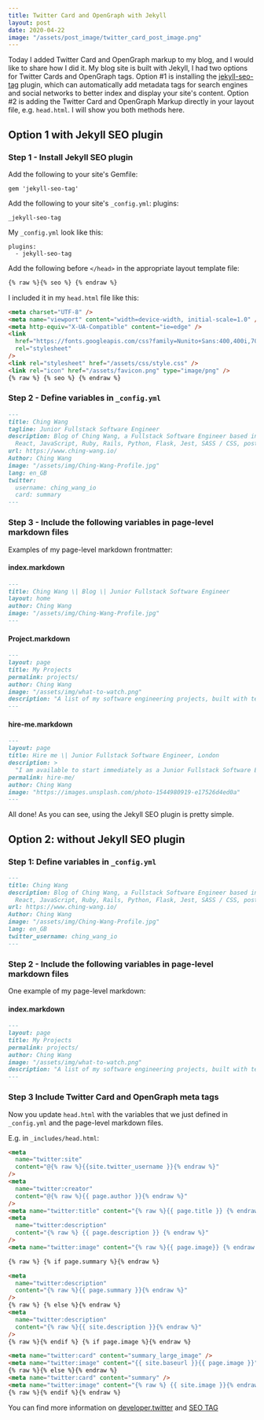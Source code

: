 ```yaml
---
title: Twitter Card and OpenGraph with Jekyll
layout: post
date: 2020-04-22
image: "/assets/post_image/twitter_card_post_image.png"
---
```


Today I added Twitter Card and OpenGraph markup to my blog, and I would like to
share how I did it. My blog site is built with Jekyll, I had two options for
Twitter Cards and OpenGraph tags. Option #1 is installing the
[jekyll-seo-tag](https://github.com/jekyll/jekyll-seo-tag) plugin, which can
automatically add metadata tags for search engines and social networks to better
index and display your site's content. Option #2 is adding the Twitter Card and
OpenGraph Markup directly in your layout file, e.g. `head.html`. I will show you
both methods here.

## Option 1 with Jekyll SEO plugin

### Step 1 - Install Jekyll SEO plugin

Add the following to your site's Gemfile:

```text
gem 'jekyll-seo-tag'
```

Add the following to your site's `_config.yml`:
plugins:

```text
_jekyll-seo-tag
```

My `_config.yml` look like this:

```text
plugins:
  - jekyll-seo-tag
```

Add the following before `</head>` in the appropriate layout template file:

```html
{% raw %}{% seo %} {% endraw %}
```

I included it in my `head.html` file like this:

```html
<meta charset="UTF-8" />
<meta name="viewport" content="width=device-width, initial-scale=1.0" />
<meta http-equiv="X-UA-Compatible" content="ie=edge" />
<link
  href="https://fonts.googleapis.com/css?family=Nunito+Sans:400,400i,700&display=swap"
  rel="stylesheet"
/>
<link rel="stylesheet" href="/assets/css/style.css" />
<link rel="icon" href="/assets/favicon.png" type="image/png" />
{% raw %} {% seo %} {% endraw %}
```

### Step 2 - Define variables in `_config.yml`

```markdown
---
title: Ching Wang
tagline: Junior Fullstack Software Engineer
description: Blog of Ching Wang, a Fullstack Software Engineer based in London.
  React, JavaScript, Ruby, Rails, Python, Flask, Jest, SASS / CSS, postgreSQL.
url: https://www.ching-wang.io/
Author: Ching Wang
image: "/assets/img/Ching-Wang-Profile.jpg"
lang: en_GB
twitter:
  username: ching_wang_io
  card: summary
---
```

### Step 3 - Include the following variables in page-level markdown files

Examples of my page-level markdown frontmatter:

#### index.markdown

```markdown
---
title: Ching Wang \| Blog \| Junior Fullstack Software Engineer
layout: home
author: Ching Wang
image: "/assets/img/Ching-Wang-Profile.jpg"
---
```

#### Project.markdown

```markdown
---
layout: page
title: My Projects
permalink: projects/
author: Ching Wang
image: "/assets/img/what-to-watch.png"
description: "A list of my software engineering projects, built with technologies including JavaScript, React, Python, Flask, Ruby on Rails, postgreSQL and AWS."
---
```

#### hire-me.markdown

```markdown
---
layout: page
title: Hire me \| Junior Fullstack Software Engineer, London
description: >
  "I am available to start immediately as a Junior Fullstack Software Engineer in London. I’m a self-starter, with energy, enthusiasm and passion for problem solving and learning new things. I can bring a breadth of business experience and pragmatism from my previous roles in the sourcing and shipping industry."
permalink: hire-me/
author: Ching Wang
image: "https://images.unsplash.com/photo-1544980919-e17526d4ed0a"
---
```

All done! As you can see, using the Jekyll SEO plugin is pretty simple.

## Option 2: without Jekyll SEO plugin

### Step 1: Define variables in `_config.yml`

```markdown
---
title: Ching Wang
description: Blog of Ching Wang, a Fullstack Software Engineer based in London.
  React, JavaScript, Ruby, Rails, Python, Flask, Jest, SASS / CSS, postgreSQL.
url: https://www.ching-wang.io/
Author: Ching Wang
image: "/assets/img/Ching-Wang-Profile.jpg"
lang: en_GB
twitter_username: ching_wang_io
---
```

### Step 2 - Include the following variables in page-level markdown files

One example of my page-level markdown:

#### index.markdown

```markdown
---
layout: page
title: My Projects
permalink: projects/
author: Ching Wang
image: "/assets/img/what-to-watch.png"
description: "A list of my software engineering projects, built with technologies including JavaScript, React, Python, Flask, Ruby on Rails, postgreSQL and AWS."
---
```

### Step 3 Include Twitter Card and OpenGraph meta tags

Now you update `head.html` with the variables that we just defined in
`_config.yml` and the page-level markdown files.

E.g. in `_includes/head.html`:

```html
<meta
  name="twitter:site"
  content="@{% raw %}{{site.twitter_username }}{% endraw %}"
/>
<meta
  name="twitter:creator"
  content="@{% raw %}{{ page.author }}{% endraw %}"
/>
<meta name="twitter:title" content="{% raw %}{{ page.title }} {% endraw %}" />
<meta
  name="twitter:description"
  content="{% raw %} {{ page.description }} {% endraw %}"
/>
<meta name="twitter:image" content="{% raw %}{{ page.image}} {% endraw %}" />

{% raw %} {% if page.summary %}{% endraw %}

<meta
  name="twitter:description"
  content="{% raw %}{{ page.summary }}{% endraw %}"
/>
{% raw %} {% else %}{% endraw %}
<meta
  name="twitter:description"
  content="{% raw %}{{ site.description }}{% endraw %}"
/>
{% raw %}{% endif %} {% if page.image %}{% endraw %}

<meta name="twitter:card" content="summary_large_image" />
<meta name="twitter:image" content="{{ site.baseurl }}{{ page.image }}" />
{% raw %}{% else %}{% endraw %}
<meta name="twitter:card" content="summary" />
<meta name="twitter:image" content="{% raw %} {{ site.image }}{% endraw %}" />
{% raw %}{% endif %}{% endraw %}
```

You can find more information on
[developer.twitter](https://developer.twitter.com/en/docs/tweets/optimize-with-cards/overview/summary)
and [SEO
TAG](https://github.com/jekyll/jekyll-seo-tag/blob/master/docs/usage.md)
